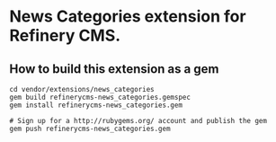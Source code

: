 # News Categories extension for Refinery CMS.

## How to build this extension as a gem

    cd vendor/extensions/news_categories
    gem build refinerycms-news_categories.gemspec
    gem install refinerycms-news_categories.gem

    # Sign up for a http://rubygems.org/ account and publish the gem
    gem push refinerycms-news_categories.gem